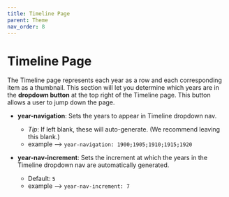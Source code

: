 ```yaml
---
title: Timeline Page
parent: Theme
nav_order: 8
---
```


# Timeline Page

The Timeline page represents each year as a row and each corresponding item as a thumbnail. 
This section will let you determine which years are in the **dropdown button** at the top right of the Timeline page. 
This button allows a user to jump down the page.

- **year-navigation**: Sets the years to appear in Timeline dropdown nav. 
	- *Tip*: If left blank, these will auto-generate. (We recommend leaving this blank.)
	- example --> `year-navigation: 1900;1905;1910;1915;1920`

- **year-nav-increment**: Sets the increment at which the years in the Timeline dropdown nav are automatically generated. 
	- Default: `5`
	- example --> `year-nav-increment: 7`